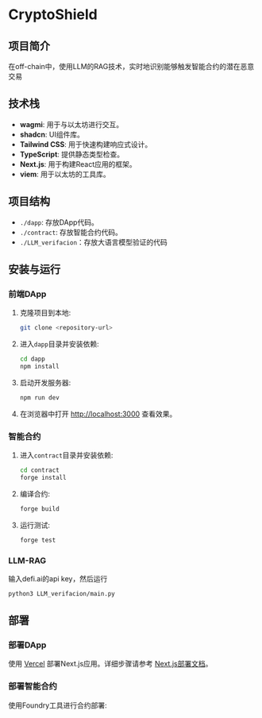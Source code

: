 # CryptoShield

## 项目简介

在off-chain中，使用LLM的RAG技术，实时地识别能够触发智能合约的潜在恶意交易

## 技术栈

- **wagmi**: 用于与以太坊进行交互。
- **shadcn**: UI组件库。
- **Tailwind CSS**: 用于快速构建响应式设计。
- **TypeScript**: 提供静态类型检查。
- **Next.js**: 用于构建React应用的框架。
- **viem**: 用于以太坊的工具库。

## 项目结构

- `./dapp`: 存放DApp代码。
- `./contract`: 存放智能合约代码。
- `./LLM_verifacion`：存放大语言模型验证的代码

## 安装与运行

### 前端DApp

1. 克隆项目到本地:
   ```bash
   git clone <repository-url>
   ```

2. 进入`dapp`目录并安装依赖:
   ```bash
   cd dapp
   npm install
   ```

3. 启动开发服务器:
   ```bash
   npm run dev
   ```

4. 在浏览器中打开 [http://localhost:3000](http://localhost:3000) 查看效果。

### 智能合约

1. 进入`contract`目录并安装依赖:
   ```bash
   cd contract
   forge install
   ```

2. 编译合约:
   ```bash
   forge build
   ```

3. 运行测试:
   ```bash
   forge test
   ```
### LLM-RAG
输入defi.ai的api key，然后运行
```bash
python3 LLM_verifacion/main.py
```

## 部署

### 部署DApp

使用 [Vercel](https://vercel.com/) 部署Next.js应用。详细步骤请参考 [Next.js部署文档](https://nextjs.org/docs/deployment)。

### 部署智能合约

使用Foundry工具进行合约部署:

